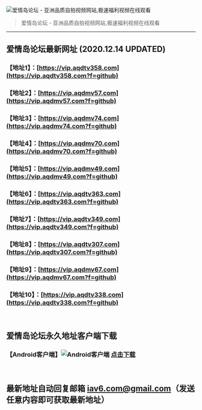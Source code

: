 ![爱情岛论坛 - 亚洲品质自拍视频网站,极速福利视频在线观看](http://ww1.sinaimg.cn/large/007drMcOgy1g5i6x3ua0xj30eg0393yo.jpg)
> 爱情岛论坛 - 亚洲品质自拍视频网站,极速福利视频在线观看

---

## 爱情岛论坛最新网址 (2020.12.14 UPDATED)
### 【地址1】：[https://vip.aqdtv358.com](https://vip.aqdtv358.com?f=github)
### 【地址2】：[https://vip.aqdmv57.com](https://vip.aqdmv57.com?f=github)
### 【地址3】：[https://vip.aqdmv74.com](https://vip.aqdmv74.com?f=github)
### 【地址4】：[https://vip.aqdmv70.com](https://vip.aqdmv70.com?f=github)
### 【地址5】：[https://vip.aqdmv49.com](https://vip.aqdmv49.com?f=github)
### 【地址6】：[https://vip.aqdtv363.com](https://vip.aqdtv363.com?f=github)
### 【地址7】：[https://vip.aqdtv349.com](https://vip.aqdtv349.com?f=github)
### 【地址8】：[https://vip.aqdtv307.com](https://vip.aqdtv307.com?f=github)
### 【地址9】：[https://vip.aqdmv67.com](https://vip.aqdmv67.com?f=github)
### 【地址10】：[https://vip.aqdtv338.com](https://vip.aqdtv338.com?f=github)
<br>

## 爱情岛论坛永久地址客户端下载
### 【Android客户端】![Android客户端](https://ww1.sinaimg.cn/large/007drMcOgy1fzljgv278jj300f00ia9t.jpg) [点击下载](https://app.aqdlt.app/v1/aqdlt_android_0828.apk)

<br>

## 最新地址自动回复邮箱 [iav6.com@gmail.com](mailto:iav6.com@gmail.com)（发送任意内容即可获取最新地址）
